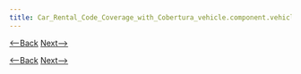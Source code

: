 ```yaml
---
title: Car_Rental_Code_Coverage_with_Cobertura_vehicle.component.vehicletype
---
```

[<--Back](Car_Rental_Code_Coverage_with_Cobertura_vehicle.component.vehicle)  [Next-->](Car_Rental_Code_Coverage_with_Cobertura_vehicle.domain)


[<--Back](Car_Rental_Code_Coverage_with_Cobertura_vehicle.component.vehicle)  [Next-->](Car_Rental_Code_Coverage_with_Cobertura_vehicle.domain)
